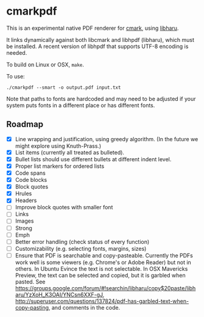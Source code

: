 cmarkpdf
========

This is an experimental native PDF renderer for
[cmark](https://github.com/jgm/cmark), using
[libharu](https://github.com/libharu/libharu).

It links dynamically against both libcmark and
libhpdf (libharu), which must be installed.
A recent version of libhpdf that supports UTF-8
encoding is needed.

To build on Linux or OSX, `make`.

To use:

    ./cmarkpdf --smart -o output.pdf input.txt

Note that paths to fonts are hardcoded and may need
to be adjusted if your system puts fonts in a different
place or has different fonts.

Roadmap
-------

- [x] Line wrapping and justification, using greedy
      algorithm.  (In the future we might explore using
      Knuth-Prass.)
- [x] List items (currently all treated as bulleted).
- [x] Bullet lists should use different bullets at different
      indent level.
- [x] Proper list markers for ordered lists
- [x] Code spans
- [x] Code blocks
- [x] Block quotes
- [x] Hrules
- [x] Headers
- [ ] Improve block quotes with smaller font
- [ ] Links
- [ ] Images
- [ ] Strong
- [ ] Emph
- [ ] Better error handling (check status of every function)
- [ ] Customizability (e.g. selecting fonts, margins, sizes)
- [ ] Ensure that PDF is searchable and copy-pasteable.
      Currently the PDFs work well is some viewers (e.g. Chrome's or
      Adobe Reader) but not in others.  In Ubuntu Evince the text is not
      selectable.  In OSX Mavericks Preview, the text can be selected
      and copied, but it is garbled when pasted.  See
      https://groups.google.com/forum/#!searchin/libharu/copy$20paste/libharu/YzXoH_K3OAI/YNCsn6XXF-gJ,
      http://superuser.com/questions/137824/pdf-has-garbled-text-when-copy-pasting,
      and comments in the code.
